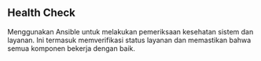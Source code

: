 ## Health Check

Menggunakan Ansible untuk melakukan pemeriksaan kesehatan sistem dan layanan. Ini termasuk memverifikasi status layanan dan memastikan bahwa semua komponen bekerja dengan baik.
